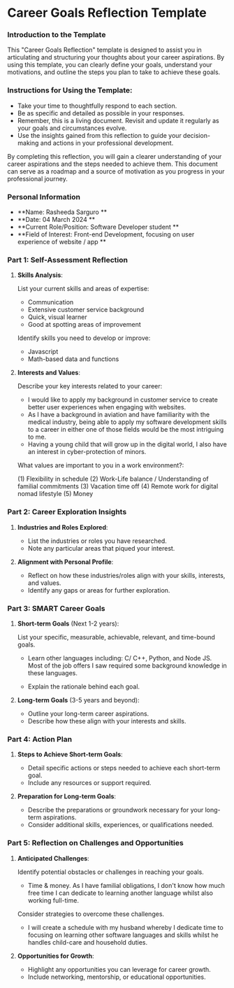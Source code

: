 
# Career Goals Reflection Template

### Introduction to the Template

This "Career Goals Reflection" template is designed to assist you in articulating and structuring your thoughts about your career aspirations. By using this template, you can clearly define your goals, understand your motivations, and outline the steps you plan to take to achieve these goals.

### Instructions for Using the Template:

- Take your time to thoughtfully respond to each section.
- Be as specific and detailed as possible in your responses.
- Remember, this is a living document. Revisit and update it regularly as your goals and circumstances evolve.
- Use the insights gained from this reflection to guide your decision-making and actions in your professional development.

By completing this reflection, you will gain a clearer understanding of your career aspirations and the steps needed to achieve them. This document can serve as a roadmap and a source of motivation as you progress in your professional journey.

### Personal Information

- **Name: Rasheeda Sarguro **
- **Date: 04 March 2024 **
- **Current Role/Position: Software Developer student **
- **Field of Interest: Front-end Development, focusing on user experience of website / app  **

### Part 1: Self-Assessment Reflection

1. **Skills Analysis**:
    
    List your current skills and areas of expertise:

    - Communication
    - Extensive customer service background
    - Quick, visual learner
    - Good at spotting areas of improvement
    
    Identify skills you need to develop or improve:
    - Javascript
    - Math-based data and functions
    

2. **Interests and Values**:
    
    Describe your key interests related to your career:
    - I would like to apply my background in customer service to create better user experiences when engaging with websites.
    - As I have a background in aviation and have familiarity with the medical industry, being able to apply my software development skills to a career in either one of those fields would be the most intriguing to me.
    - Having a young child that will grow up in the digital world, I also have an interest in cyber-protection of minors.

    What values are important to you in a work environment?:

    (1) Flexibility in schedule 
    (2) Work-Life balance / Understanding of familial commitments
    (3) Vacation time off
    (4) Remote work for digital nomad lifestyle
    (5) Money 

### Part 2: Career Exploration Insights

1. **Industries and Roles Explored**:
    
    - List the industries or roles you have researched.
    - Note any particular areas that piqued your interest.
2. **Alignment with Personal Profile**:
    
    - Reflect on how these industries/roles align with your skills, interests, and values.
    - Identify any gaps or areas for further exploration.

### Part 3: SMART Career Goals

1. **Short-term Goals** (Next 1-2 years):
    
    List your specific, measurable, achievable, relevant, and time-bound goals.
    - Learn other languages including: C/ C++, Python, and Node JS. Most of the job offers I saw required some background knowledge in these languages.

    - Explain the rationale behind each goal.
2. **Long-term Goals** (3-5 years and beyond):
    
    - Outline your long-term career aspirations.
    - Describe how these align with your interests and skills.

### Part 4: Action Plan

1. **Steps to Achieve Short-term Goals**:
    
    - Detail specific actions or steps needed to achieve each short-term goal.
    - Include any resources or support required.
2. **Preparation for Long-term Goals**:
    
    - Describe the preparations or groundwork necessary for your long-term aspirations.
    - Consider additional skills, experiences, or qualifications needed.

### Part 5: Reflection on Challenges and Opportunities

1. **Anticipated Challenges**:
    
    Identify potential obstacles or challenges in reaching your goals.
    - Time & money. As I have familial obligations, I don't know how much free time I can dedicate to learning another language whilst also working full-time.

    Consider strategies to overcome these challenges.
    - I will create a schedule with my husband whereby I dedicate time to focusing on learning other software languages and skills whilst he handles child-care and household duties. 

2. **Opportunities for Growth**:
    
    - Highlight any opportunities you can leverage for career growth.
    - Include networking, mentorship, or educational opportunities.



